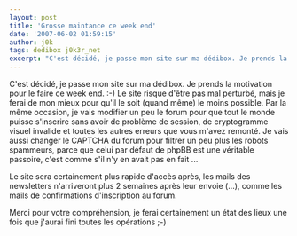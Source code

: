 ```yaml
---
layout: post
title: 'Grosse maintance ce week end'
date: '2007-06-02 01:59:15'
author: j0k
tags: dedibox j0k3r_net
excerpt: "C'est décidé, je passe mon site sur ma dédibox. Je prends la motivation pour le faire ce week end. :-)     \nLe site risque d'être pas mal perturbé, mais je ferai de mon mieux pour qu'il le soit (quand même) le moins possible. Par la même occasion, je vais modifier un peu le forum pour que tout le monde puisse s'inscrire sans avoir de problème de session, de      …"
---
```


C'est décidé, je passe mon site sur ma dédibox. Je prends la motivation pour le faire ce week end. :-)
Le site risque d'être pas mal perturbé, mais je ferai de mon mieux pour qu'il le soit (quand même) le moins possible. Par la même occasion, je vais modifier un peu le forum pour que tout le monde puisse s'inscrire sans avoir de problème de session, de cryptogramme visuel invalide et toutes les autres erreurs que vous m'avez remonté. Je vais aussi changer le CAPTCHA du forum pour filtrer un peu plus les robots spammeurs, parce que celui par défaut de phpBB est une véritable passoire, c'est comme s'il n'y en avait pas en fait ...

Le site sera certainement plus rapide d'accès après, les mails des newsletters n'arriveront plus 2 semaines après leur envoie (...), comme les mails de confirmations d'inscription au forum.

Merci pour votre compréhension, je ferai certainement un état des lieux une fois que j'aurai fini toutes les opérations ;-)
